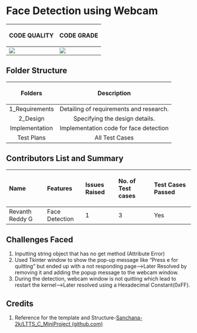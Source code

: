 ﻿# Face Detection using Webcam
|<p></p><p>**CODE QUALITY**</p>|<p></p><p>**CODE GRADE**</p>|
|:-|:-|
|![](https://www.code-inspector.com/project/26152/score/svg)|![](https://www.code-inspector.com/project/26152/status/svg)|
## Folder Structure
|<p></p><p>**Folders**</p> |<p></p><p>**Description**</p>|
|:-:|:-:|
|1\_Requirements|Detailing of requirements and research.|
|2\_Design|Specifying the design details.|
|Implementation|Implementation code for face detection |
|Test Plans|All Test Cases|
## Contributors List and Summary
|<p></p><p>**Name**</p>|<p></p><p>**Features**</p>|<p></p><p>**Issues Raised**</p>|<p></p><p>**No. of Test cases**</p>|<p></p><p>**Test Cases Passed**</p>|
|:-|:-|:-|:-|:-|
|Revanth Reddy G|Face Detection|1|3|Yes|
## Challenges Faced
1. Inputting string object that has no get method (Attribute Error)
2. Used Tkinter window to show the pop-up message like “Press e for quitting” but ended up with a not responding page-->Later Resolved by removing it and adding the popup            message to the webcam window. 
3. During the detection, webcam window is not quitting which lead to restart the kernel-->Later resolved using a Hexadecimal Constant(0xFF). 
## Credits
1. Reference for the template and Structure-[Sanchana-2k/LTTS_C_MiniProject (github.com)](https://github.com/Sanchana-2k/LTTS_C_MiniProject)

